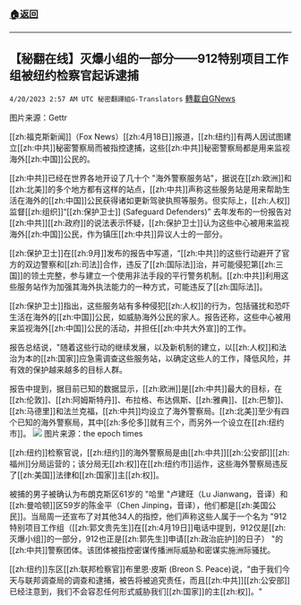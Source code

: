 ###  [:house:返回](README.md)
---


## 【秘翻在线】灭爆小组的一部分——912特别项目工作组被纽约检察官起诉逮捕
`4/20/2023 2:57 AM UTC 秘密翻譯組G-Translators` [轉載自GNews](https://gnews.org/articles/1240989)

         

图片来源：Gettr

[[zh:福克斯新闻]]（Fox News）[[zh:4月18日]]报道，[[zh:纽约]]有两人因试图建立[[zh:中共]]秘密警察局而被指控逮捕，这些[[zh:中共]]秘密警察局都是用来监视海外[[zh:中国]]公民的。

[[zh:中共]]已经在世界各地开设了几十个 "海外警察服务站"，据说在[[zh:欧洲]]和[[zh:北美]]的多个地方都有这样的站点，[[zh:中共]]声称这些服务站是用来帮助生活在海外的[[zh:中国]]公民获得诸如更新驾驶执照等服务。但实际上，[[zh:人权]]监督[[zh:组织]]“[[zh:保护卫士]] (Safeguard Defenders)” 去年发布的一份报告对[[zh:中共]][[zh:政府]]的说法表示怀疑，[[zh:保护卫士]]认为这些中心被用来监视海外[[zh:中国]]公民，作为镇压[[zh:中共]]异议人士的一部分。

[[zh:保护卫士]]在[[zh:9月]]发布的报告中写道，“[[zh:中共]]的这些行动避开了官方的双边警察和[[zh:司法]]合作，违反了[[zh:国际法]]治，并可能侵犯第[[zh:三国]]的领土完整，参与建立一个使用非法手段的平行警务机制。[[zh:中共]]利用这些服务站作为加强其海外执法能力的一种方式，可能违反了[[zh:国际法]]。

[[zh:保护卫士]]指出，这些服务站有多种侵犯[[zh:人权]]的行为，包括骚扰和恐吓生活在海外的[[zh:中国]]公民，如威胁海外公民的家人。报告还称，这些中心被用来监视海外[[zh:中国]]公民的活动，并担任[[zh:中共大外宣]]的工作。

报告总结说，"随着这些行动的继续发展，以及新机制的建立，以[[zh:人权]]和法治为本的[[zh:国家]]应急需调查这些服务站，以确定这些人的工作，降低风险，并有效的保护越来越多的目标人群。

报告中提到，据目前已知的数据显示，[[zh:欧洲]]是[[zh:中共]]最大的目标，在[[zh:伦敦]]、[[zh:阿姆斯特丹]]、布拉格、布达佩斯、[[zh:雅典]]、[[zh:巴黎]]、[[zh:马德里]]和法兰克福，[[zh:中共]]均设立了海外警察局。[[zh:北美]]至少有四个已知的海外警察局，其中[[zh:多伦多]]就有三个，而另外一个设立在[[zh:纽约市]]。
![](https://i.imgur.com/2GnyvSe.jpg)
图片来源：the epoch times

[[zh:纽约]]检察官说，[[zh:纽约]]的海外警察局是由[[zh:中共]][[zh:公安部]][[zh:福州]]分局运营的；该分局无[[zh:权]]在[[zh:纽约市]]运作，这些海外警察局违反了[[zh:美国]]法律和[[zh:国家]]主[[zh:权]]。

被捕的男子被确认为布朗克斯区61岁的 "哈里 "卢建旺（Lu Jianwang，音译）和[[zh:曼哈顿]]区59岁的陈金平（Chen Jinping，音译），他们都是[[zh:美国公民]]。当局周一还宣布了对其他34人的指控，他们声称这些人属于一个名为 "912特别项目工作组（[[zh:郭文贵先生]]在[[zh:4月19日]]电话中提到，912仅是[[zh:灭爆小组]]的一部分，912也正是[[zh:郭先生]]申请[[zh:政治庇护]]的日子） "的[[zh:中共]]警察团体。该团体被指控密谋传播洲际威胁和密谋实施洲际骚扰。

[[zh:纽约]]东区[[zh:联邦检察官]]布里恩·皮斯 (Breon S. Peace)说，"由于我们今天与联邦调查局的调查和逮捕，被告将被追究责任，而且[[zh:中共]][[zh:公安部]]已经注意到，我们不会容忍任何形式威胁我们[[zh:国家]]的主[[zh:权]]。"
